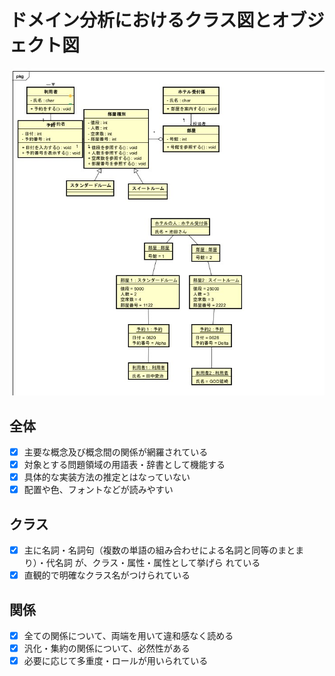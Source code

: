# ドメイン分析におけるクラス図とオブジェクト図
![クラス図](https://github.com/YuIto1/Software5/blob/main/HRS/Classes/%E3%82%AF%E3%83%A9%E3%82%B9%E5%9B%B3(%E3%83%89%E3%83%A1%E3%82%A4%E3%83%B3%E5%88%86%E6%9E%90).jpg)


## 全体
- [x] 主要な概念及び概念間の関係が網羅されている
- [x] 対象とする問題領域の用語表・辞書として機能する
- [x] 具体的な実装方法の推定とはなっていない
- [x] 配置や色、フォントなどが読みやすい

## クラス
- [x] 主に名詞・名詞句（複数の単語の組み合わせによる名詞と同等のまとまり）・代名詞 が、クラス・属性・属性として挙げら
れている
- [x] 直観的で明確なクラス名がつけられている

## 関係
- [x] 全ての関係について、両端を用いて違和感なく読める
- [x] 汎化・集約の関係について、必然性がある
- [x] 必要に応じて多重度・ロールが用いられている
